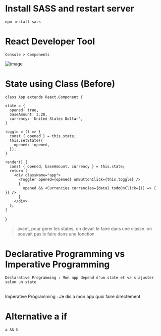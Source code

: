 # Install SASS and restart server

    npm install sass

# React Developer Tool

    Console > Components

![image](https://user-images.githubusercontent.com/104289891/190589702-beccb53b-a613-42c8-a1fe-c3369a5f2123.png)



# State using Class (Before)

    class App extends React.Component {

    state = {
      opened: true,
      baseAmount: 3.28,
      currency: 'United States Dollar',
    }
  
    toggle = () => {
      const { opened } = this.state;
      this.setState({
        opened: !opened,
      });
    }
  
    render() {
      const { opened, baseAmount, currency } = this.state;
      return (
        <div className="app">
          <Toggler opened={opened} onButtonClick={this.toggle} />
          {
            opened && <Currencies currencies={data} todoOnClick={() => { }} />
          }
        </div>
      );
    }
  }


>avant, pour gerer les states, on devait le faire dans une classe. on pouvait pas le faire dans une fonction 


# Declarative Programming vs Imperative Programming

    Declarative Programming : Mon app depend d'un state et va s'ajuster selon un state
<br>
    Imperative Programming : Je dis a mon app quoi faire directement

# Alternative a if

    a && b
